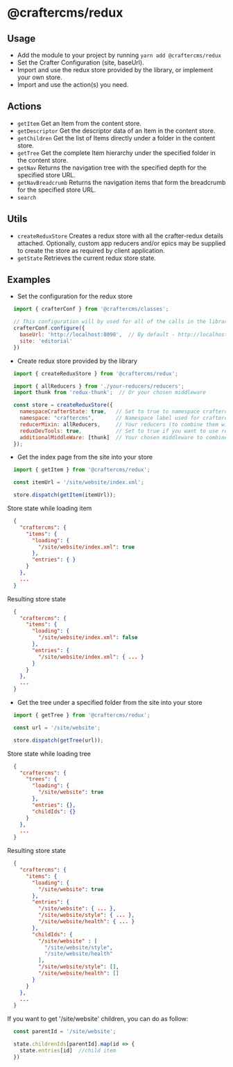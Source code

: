 # @craftercms/redux

## Usage

- Add the module to your project by running `yarn add @craftercms/redux`
- Set the Crafter Configuration (site, baseUrl).
- Import and use the redux store provided by the library, or implement your own store.
- Import and use the action(s) you need.

## Actions

- `getItem` Get an Item from the content store.
- `getDescriptor` Get the descriptor data of an Item in the content store.
- `getChildren` Get the list of Items directly under a folder in the content store.
- `getTree` Get the complete Item hierarchy under the specified folder in the content store.
- `getNav` Returns the navigation tree with the specified depth for the specified store URL.
- `getNavBreadcrumb` Returns the navigation items that form the breadcrumb for the specified store URL.
- `search` 

## Utils

- `createReduxStore` Creates a redux store with all the crafter-redux details attached. Optionally, custom app reducers and/or epics may be supplied to create the store as required by client application.
- `getState` Retrieves the current redux store state.

## Examples

- Set the configuration for the redux store

```js
  import { crafterConf } from '@craftercms/classes';

  // This configuration will by used for all of the calls in the library. 
  crafterConf.configure({
    baseUrl: 'http://localhost:8090',  // By default - http://localhost:8080
    site: 'editorial'
  })
```

- Create redux store provided by the library

```js
  import { createReduxStore } from '@craftercms/redux';

  import { allReducers } from './your-reducers/reducers';
  import thunk from 'redux-thunk';  // Or your chosen middleware

  const store = createReduxStore({
    namespaceCrafterState: true,   // Set to true to namespace craftercms states
    namespace: "craftercms",       // Namespace label used for craftercms states
    reducerMixin: allReducers,     // Your reducers (to combine them with the redux store)
    reduxDevTools: true,           // Set to true if you want to use reduxDevTools extension
    additionalMiddleWare: [thunk]  // Your chosen middleware to combine it with the library store
  });

```

- Get the index page from the site into your store

```js
  import { getItem } from '@craftercms/redux';

  const itemUrl = '/site/website/index.xml';

  store.dispatch(getItem(itemUrl));
```

Store state while loading item

```json
  {
    "craftercms": {
      "items": {
        "loading": {
          "/site/website/index.xml": true
        },
        "entries": { }
      }
    },
    ...
  }
```

Resulting store state

```json
  {
    "craftercms": {
      "items": {
        "loading": {
          "/site/website/index.xml": false
        },
        "entries": {
          "/site/website/index.xml": { ... }
        }
      }
    },
    ...
  }
```

- Get the tree under a specified folder from the site into your store

```js
  import { getTree } from '@craftercms/redux';

  const url = '/site/website';

  store.dispatch(getTree(url));
```

Store state while loading tree

```json
  {
    "craftercms": {
      "trees": {
        "loading": {
          "/site/website": true
        },
        "entries": {},
        "childIds": {}
      }
    },
    ...
  }
```

Resulting store state

```json
  {
    "craftercms": {
      "items": {
        "loading": {
          "/site/website": true
        },
        "entries": {
          "/site/website": { ... },
          "/site/website/style": { ... },
          "/site/website/health": { ... }
        },
        "childIds": {
          "/site/website" : [
            "/site/website/style",
            "/site/website/health"
          ],
          "/site/website/style": [],
          "/site/website/health": []
        }
      }
    },
    ...
  }
```

If you want to get '/site/website' children, you can do as follow:

```js
  const parentId = '/site/website';

  state.childrenIds[parentId].map(id => {
    state.entries[id]  //child item
  })
```